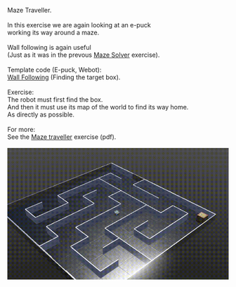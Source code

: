 Maze Traveller.<br>
<br>
In this exercise we are again looking at an e-puck<br> working its way around a maze.<br>
<br>
Wall following is again useful<br>
(Just as it was in the prevous <a href="../MazeSolver/README.md">Maze Solver</a> exercise). <br>
<br>
Template code (E-puck, Webot):<br>
<a href="maze_traveller.py">Wall Following</a> (Finding the target box).<br>
<br>
Exercise:<br>
The robot must first find the box.<br> And
 then it must use its map of the world to find its way home. <br>As directly as possible.<br>
 <br>
For more: <br>See the <a href="MazeTraveller.pdf">Maze traveller</a> exercise (pdf).<br>
<br>
 <img src="maze.gif" alt="Epuck robot solving maze in Webot"> 

